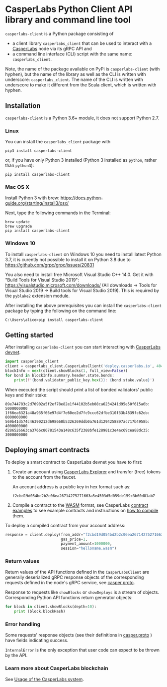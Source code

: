 # CasperLabs Python Client API library and command line tool

`casperlabs-client` is a Python package consisting of
- a client library `casperlabs_client` that can be used to interact with
  a [CasperLabs](https://casperlabs.io/) node
  via its gRPC API and
- a command line interface (CLI) script with the same name: `casperlabs_client`.

Note, the name of the package available on PyPi is `casperlabs-client` (with hyphen),
but the name of the library as well as the CLI is written with underscore: `casperlabs_client`.
The name of the CLI is written with underscore to make it different from the Scala client,
which is written with hyphen.

## Installation

`casperlabs-client` is a Python 3.6+ module, it does not support Python 2.7.

### Linux
You can install the `casperlabs_client` package with

```
pip3 install casperlabs-client
```

or, if you have only Python 3 installed (Python 3 installed as `python`, rather than `python3`):

```
pip install casperlabs-client
```


### Mac OS X

Install Python 3 with brew: https://docs.python-guide.org/starting/install3/osx/

Next, type the following commands in the Terminal:

```
brew update
brew upgrade
pip install casperlabs-client
```

### Windows 10

To install `casperlabs-client` on Windows 10 you need to install latest Python 3.7,
it is curently not possible to install it on Python 3.8 due to
https://github.com/grpc/grpc/issues/20831

You also need to install free Microsoft Visual Studio C++ 14.0.
Get it with "Build Tools for Visual Studio 2019":
https://visualstudio.microsoft.com/downloads/
(All downloads -> Tools for Visual Studio 2019 -> Build tools for Visual Studio 2019).
This is required by the `pyblake2` extension module.

After installing the above prerequisites you can install the `casperlabs-client` package by
typing the following on the command line:

```
C:\Users\alice>pip install casperlabs-client
```


## Getting started

After installing `casperlabs-client` you can start interacting with
[CasperLabs devnet](https://clarity.casperlabs.io).


```python
import casperlabs_client
client = casperlabs_client.CasperLabsClient('deploy.casperlabs.io', 40401)
blockInfo = next(client.showBlocks(1, full_view=False))
for bond in blockInfo.summary.header.state.bonds:
    print(f'{bond.validator_public_key.hex()}: {bond.stake.value}')
```

When executed the script should print a list of bonded validators' public keys
and their stake:

```
89e744783c2d70902a5f2ef78e82e1f44102b5eb08ca6234241d95e50f615a6b: 5000000000
1f66ea6321a48a935f66e97d4f7e60ee2d7fc9ccc62dfbe310f33b4839fc62eb: 8000000000
569b41d574c46390212d698660b5326269ddb0a761d1294258897ac717b4958b: 4000000000
d286526663ca3766c80781543a148c635f2388bfe128981c3e4ac69cea88dc35: 3000000000
```

## Deploying smart contracts

To deploy a smart contract to CasperLabs devnet you have to first:

1. Create an account using [CasperLabs Explorer](https://clarity.casperlabs.io/#/)
and transfer (free) tokens to the account from the faucet.

   An account address is a public key in hex format such as:
   ```
   f2cbd19d054bd2b2c06ea26714275271663a5e4503d5d059de159c3b60d81ab7
   ```

2. Compile a contract to the [WASM](https://webassembly.org) format,
see CasperLabs [contract examples](https://github.com/CasperLabs/CasperLabs/tree/dev/execution-engine/contracts/examples)
to see example contracts and instructions on
[how to compile](https://github.com/CasperLabs/CasperLabs/blob/dev/execution-engine/contracts/examples/README.md)
them.

To deploy a compiled contract from your account address:

```python
response = client.deploy(from_addr="f2cbd19d054bd2b2c06ea26714275271663a5e4503d5d059de159c3b60d81ab7",
                         gas_price=1,
                         payment_amount=1000000,
                         session="helloname.wasm")
```

### Return values

Return values of the API functions defined in the `CasperLabsClient` are generally deserialized gRPC response objects
of the corresponding requests defined in the node's gRPC service, see
[casper.proto](https://github.com/CasperLabs/CasperLabs/blob/master/protobuf/io/casperlabs/node/api/casper.proto).

Response to requests like `showBlocks` or `showDeploys` is a stream of objects.
Corresponding Python API functions return generator objects:

```python
for block in client.showBlocks(depth=10):
    print (block.blockHash)
```

### Error handling

Some requests' response objects (see their definitions in
[casper.proto](https://github.com/CasperLabs/CasperLabs/blob/master/protobuf/io/casperlabs/node/api/casper.proto)
) have fields indicating success.

`InternalError` is the only exception that user code can expect to be thrown by the API.


### Learn more about CasperLabs blockchain
See [Usage of the CasperLabs system](https://github.com/CasperLabs/CasperLabs/blob/master/hack/USAGE.md).
